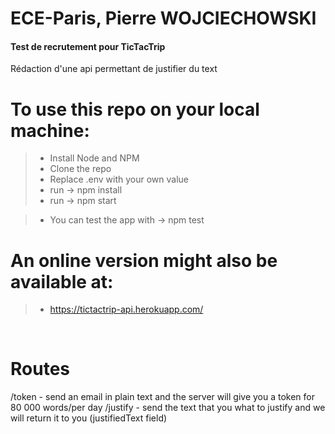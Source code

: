 # <h1>ECE-Paris, Pierre WOJCIECHOWSKI</h1>
<h4>Test de recrutement pour TicTacTrip</h4>
Rédaction d'une api permettant de justifier du text

<br>

# To use this repo on your local machine:
> - Install Node and NPM
> - Clone the repo
> - Replace .env with your own value
> - run -> npm install
> - run -> npm start

> - You can test the app with -> npm test

# An online version might also be available at:
> - https://tictactrip-api.herokuapp.com/

<br>

# Routes
/token - send an email in plain text and the server will give you a token for 80 000 words/per day
/justify - send the text that you what to justify and we will return it to you (justifiedText field)
